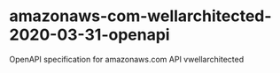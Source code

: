 # amazonaws-com-wellarchitected-2020-03-31-openapi
OpenAPI specification for amazonaws.com API vwellarchitected
